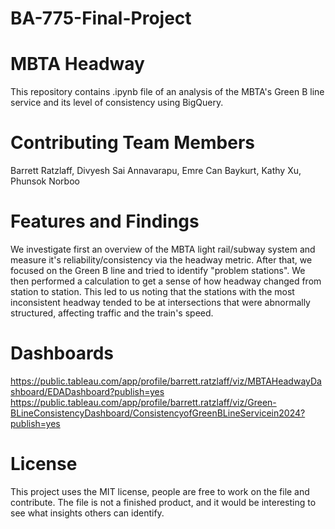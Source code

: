 # BA-775-Final-Project
# MBTA Headway
This repository contains .ipynb file of an analysis of the MBTA's Green B line service and its level of consistency using BigQuery.

# Contributing Team Members
Barrett Ratzlaff, Divyesh Sai Annavarapu, Emre Can Baykurt, Kathy Xu, Phunsok Norboo

# Features and Findings
We investigate first an overview of the MBTA light rail/subway system and measure it's reliability/consistency via the headway metric. After that, we focused on the Green B line and tried to identify "problem stations". We then performed a calculation to get a sense of how headway changed from station to station. This led to us noting that the stations with the most inconsistent headway tended to be at intersections that were abnormally structured, affecting traffic and the train's speed.

# Dashboards
https://public.tableau.com/app/profile/barrett.ratzlaff/viz/MBTAHeadwayDashboard/EDADashboard?publish=yes https://public.tableau.com/app/profile/barrett.ratzlaff/viz/Green-BLineConsistencyDashboard/ConsistencyofGreenBLineServicein2024?publish=yes

# License
This project uses the MIT license, people are free to work on the file and contribute. The file is not a finished product, and it would be interesting to see what insights others can identify.
